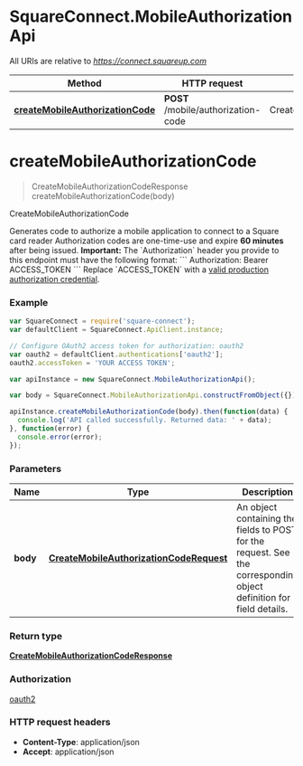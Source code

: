 # SquareConnect.MobileAuthorizationApi

All URIs are relative to *https://connect.squareup.com*

Method | HTTP request | Description
------------- | ------------- | -------------
[**createMobileAuthorizationCode**](MobileAuthorizationApi.md#createMobileAuthorizationCode) | **POST** /mobile/authorization-code | CreateMobileAuthorizationCode


<a name="createMobileAuthorizationCode"></a>
# **createMobileAuthorizationCode**
> CreateMobileAuthorizationCodeResponse createMobileAuthorizationCode(body)

CreateMobileAuthorizationCode

Generates code to authorize a mobile application to connect to a Square card reader  Authorization codes are one-time-use and expire __60 minutes__ after being issued.  __Important:__ The &#x60;Authorization&#x60; header you provide to this endpoint must have the following format:  &#x60;&#x60;&#x60; Authorization: Bearer ACCESS_TOKEN &#x60;&#x60;&#x60;  Replace &#x60;ACCESS_TOKEN&#x60; with a [valid production authorization credential](/docs/build-basics/access-tokens).

### Example
```javascript
var SquareConnect = require('square-connect');
var defaultClient = SquareConnect.ApiClient.instance;

// Configure OAuth2 access token for authorization: oauth2
var oauth2 = defaultClient.authentications['oauth2'];
oauth2.accessToken = 'YOUR ACCESS TOKEN';

var apiInstance = new SquareConnect.MobileAuthorizationApi();

var body = SquareConnect.MobileAuthorizationApi.constructFromObject({}); // CreateMobileAuthorizationCodeRequest | An object containing the fields to POST for the request.  See the corresponding object definition for field details.

apiInstance.createMobileAuthorizationCode(body).then(function(data) {
  console.log('API called successfully. Returned data: ' + data);
}, function(error) {
  console.error(error);
});

```

### Parameters

Name | Type | Description  | Notes
------------- | ------------- | ------------- | -------------
 **body** | [**CreateMobileAuthorizationCodeRequest**](CreateMobileAuthorizationCodeRequest.md)| An object containing the fields to POST for the request.  See the corresponding object definition for field details. | 

### Return type

[**CreateMobileAuthorizationCodeResponse**](CreateMobileAuthorizationCodeResponse.md)

### Authorization

[oauth2](../README.md#oauth2)

### HTTP request headers

 - **Content-Type**: application/json
 - **Accept**: application/json


